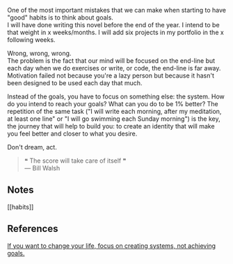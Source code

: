 One of the most important mistakes that we can make when starting to have "good" habits is to think about goals.   
I will have done writing this novel before the end of the year. I intend to be that weight in x weeks/months. I will add six projects in my portfolio in the x following weeks.

Wrong, wrong, wrong.   
The problem is the fact that our mind will be focused on the end-line but each day when we do exercises or write, or code, the end-line is far away. Motivation failed not because you're a lazy person but because it hasn't been designed to be used each day that much.    

Instead of the goals, you have to focus on something else: the system. How do you intend to reach your goals? What can you do to be 1% better? The repetition of the same task ("I will write each morning, after my meditation, at least one line" or "I will go swimming each Sunday morning") is the key,  the journey that will help to build you: to create an identity that will make you feel better and closer to what you desire.

Don't dream, act.
> ❝ The score will take care of itself ❞    
> — Bill Walsh

## Notes

[[habits]]

## References

[If you want to change your life, focus on creating systems, not achieving goals.](https://www.reddit.com/r/productivity/comments/hqy2k0/if_you_want_to_change_your_life_focus_on_creating/)